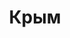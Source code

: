 --- 
title: "Крым" 
site: "http://www.an-krym.tiu.ru" 
town: "Керчь" 
tel: ["+7 978 710 9888"] 
address: "Россия, АР Крым, г. Керчь, ул. Самойленко 1, ТЦ Монако, 2 этаж, офис 27" 
mail: "kerch2014@ya.ru" 
--- 
